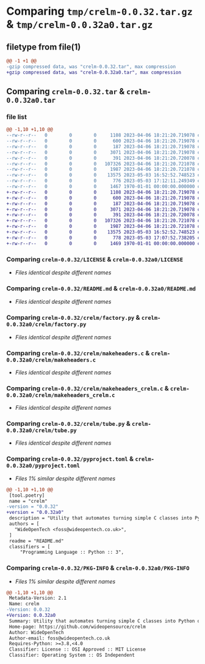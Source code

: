 # Comparing `tmp/crelm-0.0.32.tar.gz` & `tmp/crelm-0.0.32a0.tar.gz`

## filetype from file(1)

```diff
@@ -1 +1 @@
-gzip compressed data, was "crelm-0.0.32.tar", max compression
+gzip compressed data, was "crelm-0.0.32a0.tar", max compression
```

## Comparing `crelm-0.0.32.tar` & `crelm-0.0.32a0.tar`

### file list

```diff
@@ -1,10 +1,10 @@
--rw-r--r--   0        0        0     1108 2023-04-06 18:21:20.719078 crelm-0.0.32/LICENSE
--rw-r--r--   0        0        0      600 2023-04-06 18:21:20.719078 crelm-0.0.32/README.md
--rw-r--r--   0        0        0      187 2023-04-06 18:21:20.719078 crelm-0.0.32/crelm/__init__.py
--rw-r--r--   0        0        0     3071 2023-04-06 18:21:20.719078 crelm-0.0.32/crelm/factory.py
--rw-r--r--   0        0        0      391 2023-04-06 18:21:20.720078 crelm-0.0.32/crelm/libcrelm.py
--rw-r--r--   0        0        0   107326 2023-04-06 18:21:20.721078 crelm-0.0.32/crelm/makeheaders.c
--rw-r--r--   0        0        0     1987 2023-04-06 18:21:20.721078 crelm-0.0.32/crelm/makeheaders_crelm.c
--rw-r--r--   0        0        0    13575 2023-05-03 16:52:52.748523 crelm-0.0.32/crelm/tube.py
--rw-r--r--   0        0        0      776 2023-05-03 17:12:11.249349 crelm-0.0.32/pyproject.toml
--rw-r--r--   0        0        0     1467 1970-01-01 00:00:00.000000 crelm-0.0.32/PKG-INFO
+-rw-r--r--   0        0        0     1108 2023-04-06 18:21:20.719078 crelm-0.0.32a0/LICENSE
+-rw-r--r--   0        0        0      600 2023-04-06 18:21:20.719078 crelm-0.0.32a0/README.md
+-rw-r--r--   0        0        0      187 2023-04-06 18:21:20.719078 crelm-0.0.32a0/crelm/__init__.py
+-rw-r--r--   0        0        0     3071 2023-04-06 18:21:20.719078 crelm-0.0.32a0/crelm/factory.py
+-rw-r--r--   0        0        0      391 2023-04-06 18:21:20.720078 crelm-0.0.32a0/crelm/libcrelm.py
+-rw-r--r--   0        0        0   107326 2023-04-06 18:21:20.721078 crelm-0.0.32a0/crelm/makeheaders.c
+-rw-r--r--   0        0        0     1987 2023-04-06 18:21:20.721078 crelm-0.0.32a0/crelm/makeheaders_crelm.c
+-rw-r--r--   0        0        0    13575 2023-05-03 16:52:52.748523 crelm-0.0.32a0/crelm/tube.py
+-rw-r--r--   0        0        0      778 2023-05-03 17:07:52.738205 crelm-0.0.32a0/pyproject.toml
+-rw-r--r--   0        0        0     1469 1970-01-01 00:00:00.000000 crelm-0.0.32a0/PKG-INFO
```

### Comparing `crelm-0.0.32/LICENSE` & `crelm-0.0.32a0/LICENSE`

 * *Files identical despite different names*

### Comparing `crelm-0.0.32/README.md` & `crelm-0.0.32a0/README.md`

 * *Files identical despite different names*

### Comparing `crelm-0.0.32/crelm/factory.py` & `crelm-0.0.32a0/crelm/factory.py`

 * *Files identical despite different names*

### Comparing `crelm-0.0.32/crelm/makeheaders.c` & `crelm-0.0.32a0/crelm/makeheaders.c`

 * *Files identical despite different names*

### Comparing `crelm-0.0.32/crelm/makeheaders_crelm.c` & `crelm-0.0.32a0/crelm/makeheaders_crelm.c`

 * *Files identical despite different names*

### Comparing `crelm-0.0.32/crelm/tube.py` & `crelm-0.0.32a0/crelm/tube.py`

 * *Files identical despite different names*

### Comparing `crelm-0.0.32/pyproject.toml` & `crelm-0.0.32a0/pyproject.toml`

 * *Files 1% similar despite different names*

```diff
@@ -1,10 +1,10 @@
 [tool.poetry]
 name = "crelm"
-version = "0.0.32"
+version = "0.0.32a0"
 description = "Utility that automates turning simple C classes into Python objects"
 authors = [
   "WideOpenTech <foss@wideopentech.co.uk>",
 ]
 readme = "README.md"
 classifiers = [
     "Programming Language :: Python :: 3",
```

### Comparing `crelm-0.0.32/PKG-INFO` & `crelm-0.0.32a0/PKG-INFO`

 * *Files 1% similar despite different names*

```diff
@@ -1,10 +1,10 @@
 Metadata-Version: 2.1
 Name: crelm
-Version: 0.0.32
+Version: 0.0.32a0
 Summary: Utility that automates turning simple C classes into Python objects
 Home-page: https://github.com/wideopensource/crelm
 Author: WideOpenTech
 Author-email: foss@wideopentech.co.uk
 Requires-Python: >=3.8,<4.0
 Classifier: License :: OSI Approved :: MIT License
 Classifier: Operating System :: OS Independent
```


